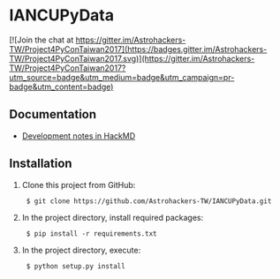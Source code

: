 # IANCUPyData

[![Join the chat at https://gitter.im/Astrohackers-TW/Project4PyConTaiwan2017](https://badges.gitter.im/Astrohackers-TW/Project4PyConTaiwan2017.svg)](https://gitter.im/Astrohackers-TW/Project4PyConTaiwan2017?utm_source=badge&utm_medium=badge&utm_campaign=pr-badge&utm_content=badge)

## Documentation
* [Development notes in HackMD](https://hackmd.io/s/B1Lzwbwcg)

## Installation
1. Clone this project from GitHub:

        $ git clone https://github.com/Astrohackers-TW/IANCUPyData.git

2. In the project directory, install required packages:

        $ pip install -r requirements.txt

3. In the project directory, execute:

        $ python setup.py install
